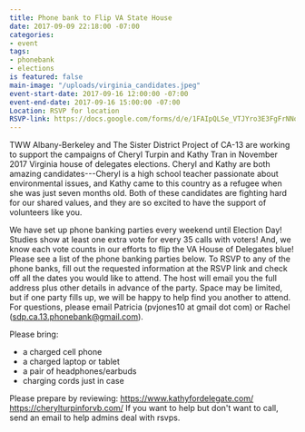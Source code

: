 ```yaml
---
title: Phone bank to Flip VA State House
date: 2017-09-09 22:18:00 -07:00
categories:
- event
tags:
- phonebank
- elections
is featured: false
main-image: "/uploads/virginia_candidates.jpeg"
event-start-date: 2017-09-16 12:00:00 -07:00
event-end-date: 2017-09-16 15:00:00 -07:00
Location: RSVP for location
RSVP-link: https://docs.google.com/forms/d/e/1FAIpQLSe_VTJYro3E3FgFrNNoKnc6AypEqo14Hjw14krn-L7aJwW6vA/viewform
---
```


TWW Albany-Berkeley and The Sister District Project of CA-13 are working to support the campaigns of Cheryl Turpin and Kathy Tran in November 2017 Virginia house of delegates elections. Cheryl and Kathy are both amazing candidates---Cheryl is a high school teacher passionate about environmental issues, and Kathy came to this country as a refugee when she was just seven months old. Both of these candidates are fighting hard for our shared values, and they are so excited to have the support of volunteers like you.

We have set up phone banking parties every weekend until Election Day! Studies show at least one extra vote for every 35 calls with voters! And, we know each vote counts in our efforts to flip the VA House of Delegates blue! Please see a list of the phone banking parties below. To RSVP to any of the phone banks, fill out the requested information at the RSVP link and check off all the dates you would like to attend. The host will email you the full address plus other details in advance of the party. Space may be limited, but if one party fills up, we will be happy to help find you another to attend. For questions, please email Patricia (pvjones10 at gmail dot com) or Rachel (sdp.ca.13.phonebank@gmail.com).

Please bring:
- a charged cell phone
- a charged laptop or tablet
- a pair of headphones/earbuds
- charging cords just in case

Please prepare by reviewing:
https://www.kathyfordelegate.com/
https://cherylturpinforvb.com/
If you want to help but don't want to call, send an email to help admins deal with rsvps.